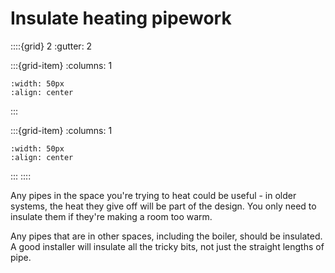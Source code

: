 # Insulate heating pipework


::::{grid} 2
:gutter: 2

:::{grid-item}
:columns: 1
```{image} ../images/cost-2.jpg
:width: 50px
:align: center
```
:::

:::{grid-item}
:columns: 1 
```{image} ../images/2-star.jpg
:width: 50px
:align: center
```
:::
::::

Any pipes in the space you're trying to heat could be useful - in older systems, the heat they give off will be part of the design.  You only need to insulate them if they're making a room too warm.

Any pipes that are in other spaces, including the boiler, should be insulated.  A good installer will insulate all the tricky bits, not just the straight lengths of pipe.  